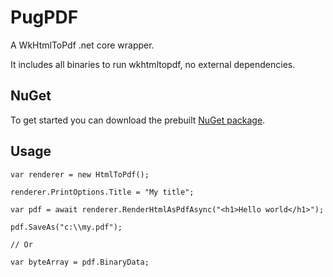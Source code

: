 # PugPDF
A WkHtmlToPdf .net core wrapper.

It includes all binaries to run wkhtmltopdf, no external dependencies.

## NuGet

To get started you can download the prebuilt [NuGet package](https://www.nuget.org/packages/PugPDF.Core/).

## Usage

```
var renderer = new HtmlToPdf();

renderer.PrintOptions.Title = "My title";

var pdf = await renderer.RenderHtmlAsPdfAsync("<h1>Hello world</h1>");

pdf.SaveAs("c:\\my.pdf");

// Or

var byteArray = pdf.BinaryData;
```
